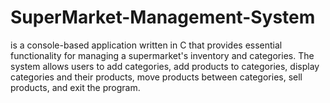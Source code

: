 # SuperMarket-Management-System
 is a console-based application written in C that provides essential functionality for managing a supermarket's inventory and categories. The system allows users to add categories, add products to categories, display categories and their products, move products between categories, sell products, and exit the program.
